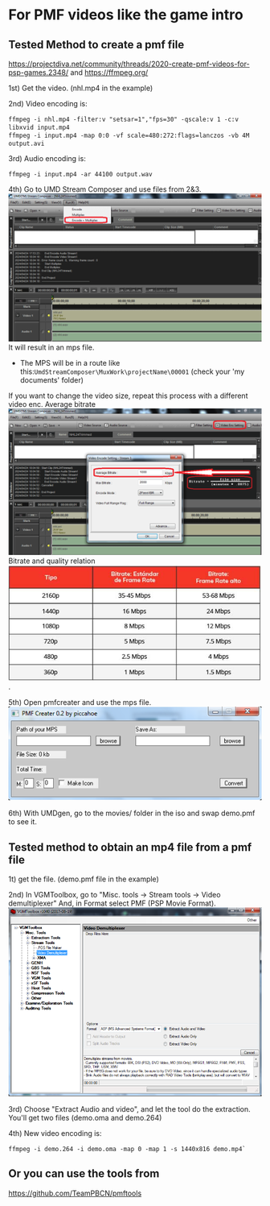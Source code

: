 # For PMF videos like the game intro

## Tested Method to create a pmf file 
https://projectdiva.net/community/threads/2020-create-pmf-videos-for-psp-games.2348/ and https://ffmpeg.org/

1st) Get the video. (nhl.mp4 in the example)

2nd) Video encoding is:
```
ffmpeg -i nhl.mp4 -filter:v "setsar=1","fps=30" -qscale:v 1 -c:v libxvid input.mp4
ffmpeg -i input.mp4 -map 0:0 -vf scale=480:272:flags=lanczos -vb 4M output.avi
```
3rd) Audio encoding is:
```
ffmpeg -i input.mp4 -ar 44100 output.wav
```
4th) Go to UMD Stream Composer and use files from 2&3. ![Run > Encode + Multiplex](https://github.com/Bunkai9448/NHL-07_public/blob/main/Video-pmf/UMDStreamComposer.png) It will result in an mps file.  
* The MPS will be in a route like this:`UmdStreamComposer\MuxWork\projectName\00001` (check your 'my documents' folder)

If you want to change the video size, repeat this process with a different video enc. Average bitrate ![UMD composer bitrate](https://github.com/Bunkai9448/NHL-07_public/blob/main/Video-pmf/UMDStreamComposer_Bitrate2.png) Bitrate and quality relation ![Bitrate_ImageQuality](https://github.com/Bunkai9448/NHL-07_public/blob/main/Video-pmf/Bitrate_ImageQuality.png).

5th) Open pmfcreater and use the mps file. ![pmfcreater](https://github.com/Bunkai9448/NHL-07_public/blob/main/Video-pmf/PMF%20creater.png)


6th) With UMDgen, go to the movies/ folder in the iso and swap demo.pmf to see it.

## Tested method to obtain an mp4 file from a pmf file

1t) get the file. (demo.pmf file in the example)

2nd) In VGMToolbox, go to "Misc. tools -> Stream tools -> Video demultiplexer"
And, in Format select PMF (PSP Movie Format). ![Misc. tools -> Stream tools -> Video demultiplexer](https://github.com/Bunkai9448/NHL-07_public/blob/main/Video-pmf/VGMtoolBox.png)

3rd) Choose "Extract Audio and video", and let the tool do the extraction.
You'll get two files (demo.oma and demo.264)

4th) New video encoding is:
```
ffmpeg -i demo.264 -i demo.oma -map 0 -map 1 -s 1440x816 demo.mp4`
```

## Or you can use the tools from

https://github.com/TeamPBCN/pmftools

